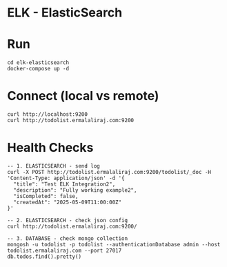 # ELK - ElasticSearch

# Run
    cd elk-elasticsearch
	docker-compose up -d

# Connect (local vs remote)
	curl http://localhost:9200
    curl http://todolist.ermalaliraj.com:9200

# Health Checks
    -- 1. ELASTICSEARCH - send log
	curl -X POST http://todolist.ermalaliraj.com:9200/todolist/_doc -H 'Content-Type: application/json' -d '{
      "title": "Test ELK Integration2",
      "description": "Fully working example2",
      "isCompleted": false,
      "createdAt": "2025-05-09T11:00:00Z"
    }'

    -- 2. ELASTICSEARCH - check json config
    curl http://todolist.ermalaliraj.com:9200/

    -- 3. DATABASE - check mongo collection
    mongosh -u todolist -p todolist --authenticationDatabase admin --host todolist.ermalaliraj.com --port 27017
    db.todos.find().pretty()